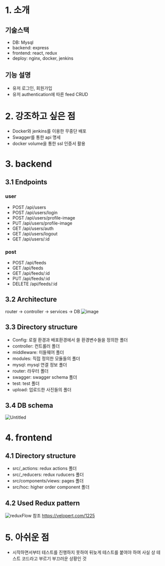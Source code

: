 # 1. 소개

## 기술스택
+ DB: Mysql 
+ backend: express 
+ frontend: react, redux 
+ deploy: nginx, docker, jenkins
## 기능 설명
+ 유저 로그인, 회원가입
+ 유저 authentication에 따른 feed CRUD

# 2. 강조하고 싶은 점
+ Docker와 jenkins를 이용한 무중단 배포
+ Swagger를 통한 api 명세
+ docker volume을 통한 ssl 인증서 활용

# 3. backend
## 3.1 Endpoints
### user
+ POST /api/users
+ POST /api/users/login
+ POST /api/users/profile-image
+ PUT /api/users/profile-image
+ GET /api/users/auth
+ GET /api/users/logout
+ GET /api/users/:id
### post
+ POST /api/feeds
+ GET /api/feeds
+ GET /api/feeds/:id
+ PUT /api/feeds/:id
+ DELETE /api/feeds/:id

## 3.2 Architecture
router -> controller -> services -> DB
![image](https://user-images.githubusercontent.com/47857304/122750982-27546080-d2ca-11eb-9101-8db90656e0ee.png)
## 3.3 Directory structure
+ Config: 로컬 환경과 배포환경에서 쓸 환경변수들을 정의한 폴더
+ controller: 컨트롤러 폴더
+ middleware: 미들웨어 폴더
+ modules: 직접 정의한 모듈들의 폴더
+ mysql: mysql 연결 정보 폴더
+ router: 라우터 폴더
+ swagger: swagger schema 폴더
+ test: test 폴더
+ upload: 업로드한 사진들의 폴더
## 3.4 DB schema
![Untitled](https://user-images.githubusercontent.com/47857304/122753554-6506b880-d2cd-11eb-9ae1-6351e4c733c3.png)


# 4. frontend 
## 4.1 Directory structure
+ src/_actions: redux actions 폴더
+ src/_reducers: redux ruducers 폴더
+ src/components/views: pages 폴더
+ src/hoc: higher order component  폴더
## 4.2 Used Redux pattern
![reduxFlow](https://user-images.githubusercontent.com/47857304/122754550-c8ddb100-d2ce-11eb-875a-256c69ace70c.png)
참조 https://velopert.com/1225

# 5. 아쉬운 점
+ 시작하면서부터 테스트를 진행하지 못하여 뒤늦게 테스트를 붙여야 하여 사실 상 테스트 코드라고 부르기 부끄러운 상황인 것
